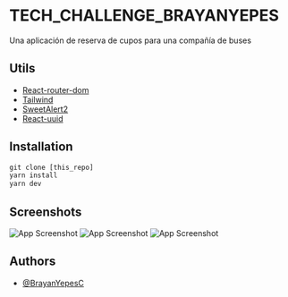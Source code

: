 
# TECH_CHALLENGE_BRAYANYEPES

Una aplicación de reserva de cupos para una compañía de buses


## Utils

 - [React-router-dom](https://reactrouter.com/en/main)
 - [Tailwind](https://tailwindcss.com/)
 - [SweetAlert2](https://sweetalert2.github.io/)
 - [React-uuid](https://www.npmjs.com/package/react-uuid)

## Installation

```javascript
git clone [this_repo]
yarn install
yarn dev
```


## Screenshots

![App Screenshot](https://i.ibb.co/0y1bd91/Sin-t-tulo.png)
![App Screenshot](https://i.ibb.co/FWjJMdx/Sin-t-tulo.png)
![App Screenshot](https://i.ibb.co/Rh0L3L1/Sin-t-tulo.png)



## Authors

- [@BrayanYepesC](https://www.linkedin.com/in/brayan-yepesc/)

